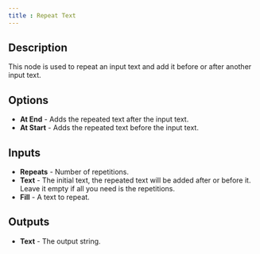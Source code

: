 ```yaml
---
title : Repeat Text
---
```


## Description

This node is used to repeat an input text and add it before or after
another input text.

## Options

- **At End** - Adds the repeated text after the input text.
- **At Start** - Adds the repeated text before the input text.

## Inputs

- **Repeats** - Number of repetitions.
- **Text** - The initial text, the repeated text will be added after
    or before it. Leave it empty if all you need is the repetitions.
- **Fill** - A text to repeat.

## Outputs

- **Text** - The output string.
